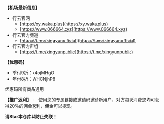 **【机场最新信息】**
- 行云官网
  - [https://xy.waka.plus](https://xy.waka.plus)
  - [https://www.066664.xyz](https://www.066664.xyz)
- 行云官方频道
  - [https://t.me/xingyunofficial](https://t.me/xingyunofficial)
- 行云官方群组
  - [https://t.me/xingyunpublic](https://t.me/xingyunpublic)

**【优惠码】**
- 季付9折：x4ojMHgO
- 年付8折：WHCNjhP8

优惠码所有商品通用

**【推广返利】**
-　使用您的专属链接或邀请码邀请新用户，对方每次消费您均可获得20%的佣金返利，佣金可以提现。

**请Star本仓库以防止失联！**
